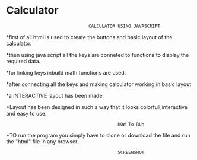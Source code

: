# Calculator
                                   CALCULATOR USING JAVASCRIPT

*first of all html is used to create the buttons and basic layout of the calculator.

*then using java script all the keys are conneted to functions to display the required data.

*for linking keys inbuild math functions are used.

*after connecting all the keys and making calculator working in basic layout

*a INTERACTIVE layout has been made.

*Layout has been designed in such a way that it looks colorfull,interactive and easy to use.
    
    
    
    
                                              HOW To RUn
*TO run the program you simply have to clone or download the file and run the "html" file in any browser.
                                              
                                              
                                              SCREENSHOT
                                              
